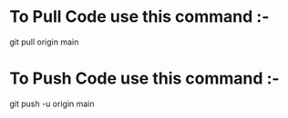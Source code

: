 # To Pull Code use this command :-

git pull origin main

# To Push Code use this command :-

git push -u origin main

